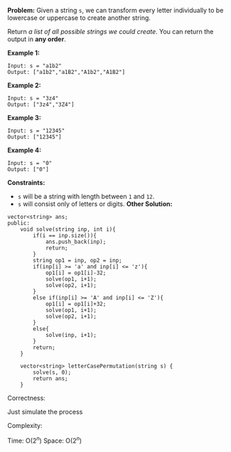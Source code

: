 **Problem:**
Given a string `s`, we can transform every letter individually to be lowercase or uppercase to create another string.

Return *a list of all possible strings we could create*. You can return the output in **any order**.

 

**Example 1:**

```
Input: s = "a1b2"
Output: ["a1b2","a1B2","A1b2","A1B2"]
```

**Example 2:**

```
Input: s = "3z4"
Output: ["3z4","3Z4"]
```

**Example 3:**

```
Input: s = "12345"
Output: ["12345"]
```

**Example 4:**

```
Input: s = "0"
Output: ["0"]
```

 

**Constraints:**

- `s` will be a string with length between `1` and `12`.
- `s` will consist only of letters or digits.
**Other Solution:**
```
vector<string> ans;
public:
    void solve(string inp, int i){
        if(i == inp.size()){
            ans.push_back(inp);
            return;
        }
        string op1 = inp, op2 = inp;
        if(inp[i] >= 'a' and inp[i] <= 'z'){
            op1[i] = op1[i]-32;
            solve(op1, i+1);
            solve(op2, i+1);
        }
        else if(inp[i] >= 'A' and inp[i] <= 'Z'){
            op1[i] = op1[i]+32;
            solve(op1, i+1);
            solve(op2, i+1);
        }
        else{
            solve(inp, i+1);
        }
        return;
    }
    
    vector<string> letterCasePermutation(string s) {
        solve(s, 0);
        return ans;
    }
```
Correctness:

Just simulate the process

Complexity:

Time: O($2^n$)
Space: O($2^n$)